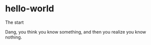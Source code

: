 # hello-world
The start

Dang, you think you know something, and then you realize you know nothing. 
